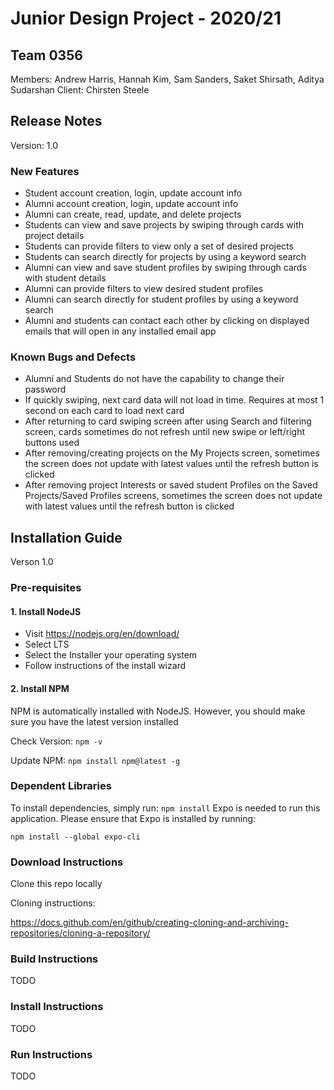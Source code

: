 # Junior Design Project - 2020/21 
 
## Team 0356

Members: Andrew Harris, Hannah Kim, Sam Sanders, Saket Shirsath, Aditya Sudarshan
Client: Chirsten Steele

## Release Notes
Version: 1.0

### New Features
- Student account creation, login, update account info
- Alumni account creation, login, update account info
- Alumni can create, read, update, and delete projects
- Students can view and save projects by swiping through cards with project details
- Students can provide filters to view only a set of desired projects
- Students can search directly for projects by using a keyword search
- Alumni can view and save student profiles by swiping through cards with student details
- Alumni can provide filters to view desired student profiles
- Alumni can search directly for student profiles by using a keyword search
- Alumni and students can contact each other by clicking on displayed emails that will open in any installed email app 

### Known Bugs and Defects
- Alumni and Students do not have the capability to change their password
- If quickly swiping, next card data will not load in time. Requires at most 1 second on each card to load next card
- After returning to card swiping screen after using Search and filtering screen, cards sometimes do not refresh until new swipe or left/right buttons used
- After removing/creating projects on the My Projects screen, sometimes the screen does not update with latest values until the refresh button is clicked
- After removing project Interests or saved student Profiles on the Saved Projects/Saved Profiles screens, sometimes the screen does not update with latest values until the refresh button is clicked


## Installation Guide
Verson 1.0

### Pre-requisites
#### 1. Install NodeJS
- Visit https://nodejs.org/en/download/
- Select LTS
- Select the Installer your operating system
- Follow instructions of the install wizard
#### 2. Install NPM
NPM is automatically installed with NodeJS. However, you should make sure you have the latest version installed

Check Version: ```npm -v```

Update NPM: ```npm install npm@latest -g```

### Dependent Libraries
To install dependencies, simply run:
```npm install```
Expo is needed to run this application. Please ensure that Expo is installed by running:

```npm install --global expo-cli```

### Download Instructions
Clone this repo locally

Cloning instructions:

https://docs.github.com/en/github/creating-cloning-and-archiving-repositories/cloning-a-repository/


### Build Instructions
TODO

### Install Instructions
TODO

### Run Instructions
TODO

